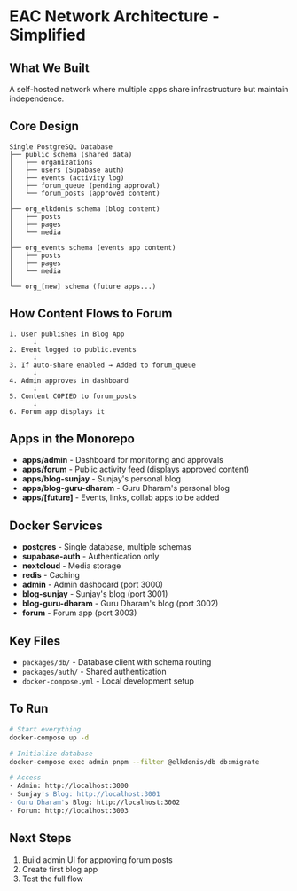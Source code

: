 # EAC Network Architecture - Simplified

## What We Built

A self-hosted network where multiple apps share infrastructure but maintain independence.

## Core Design

```
Single PostgreSQL Database
├── public schema (shared data)
│   ├── organizations
│   ├── users (Supabase auth)
│   ├── events (activity log)
│   ├── forum_queue (pending approval)
│   └── forum_posts (approved content)
│
├── org_elkdonis schema (blog content)
│   ├── posts
│   ├── pages
│   └── media
│
├── org_events schema (events app content)
│   ├── posts
│   ├── pages
│   └── media
│
└── org_[new] schema (future apps...)
```

## How Content Flows to Forum

```
1. User publishes in Blog App
      ↓
2. Event logged to public.events
      ↓
3. If auto-share enabled → Added to forum_queue
      ↓
4. Admin approves in dashboard
      ↓
5. Content COPIED to forum_posts
      ↓
6. Forum app displays it
```

## Apps in the Monorepo

- **apps/admin** - Dashboard for monitoring and approvals
- **apps/forum** - Public activity feed (displays approved content)
- **apps/blog-sunjay** - Sunjay's personal blog
- **apps/blog-guru-dharam** - Guru Dharam's personal blog
- **apps/[future]** - Events, links, collab apps to be added

## Docker Services

- **postgres** - Single database, multiple schemas
- **supabase-auth** - Authentication only
- **nextcloud** - Media storage
- **redis** - Caching
- **admin** - Admin dashboard (port 3000)
- **blog-sunjay** - Sunjay's blog (port 3001)
- **blog-guru-dharam** - Guru Dharam's blog (port 3002)
- **forum** - Forum app (port 3003)

## Key Files

- `packages/db/` - Database client with schema routing
- `packages/auth/` - Shared authentication
- `docker-compose.yml` - Local development setup

## To Run

```bash
# Start everything
docker-compose up -d

# Initialize database
docker-compose exec admin pnpm --filter @elkdonis/db db:migrate

# Access
- Admin: http://localhost:3000
- Sunjay's Blog: http://localhost:3001
- Guru Dharam's Blog: http://localhost:3002
- Forum: http://localhost:3003
```

## Next Steps

1. Build admin UI for approving forum posts
2. Create first blog app
3. Test the full flow